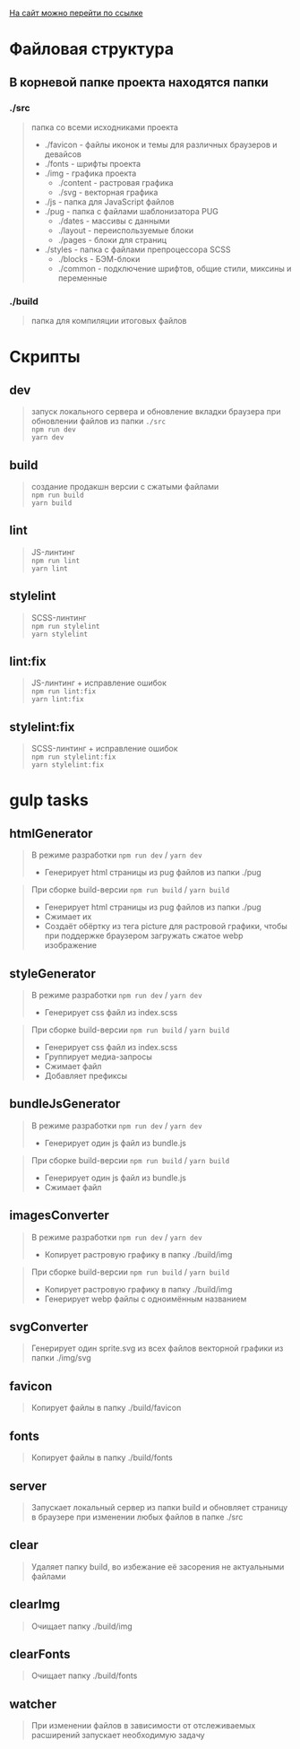 [На сайт можно перейти по ссылке](https://practical-roentgen-4b57f3.netlify.app/)

# Файловая структура

## В корневой папке проекта находятся папки  

### ./src  
> папка со всеми исходниками проекта  
> - ./favicon - файлы иконок и темы для различных браузеров и девайсов
> - ./fonts - шрифты проекта
> - ./img - графика проекта
>   - ./content - растровая графика  
>   - ./svg - векторная графика
> - ./js - папка для JavaScript файлов
> - ./pug - папка c файлами шаблонизатора PUG
>   - ./dates - массивы с данными
>   - ./layout - переиспользуемые блоки
>   - ./pages - блоки для страниц
> - ./styles - папка c файлами препроцессора SCSS
>   - ./blocks - БЭМ-блоки
>   - ./common - подключение шрифтов, общие стили, миксины и переменные

### ./build  
> папка для компиляции итоговых файлов

# Скрипты

## dev  
> запуск локального сервера и обновление вкладки браузера при обновлении файлов из папки `./src`  
`npm run dev`  
`yarn dev`  

## build  
> создание продакшн версии с сжатыми файлами  
`npm run build`  
`yarn build`

## lint  
> JS-линтинг  
`npm run lint`  
`yarn lint`  

## stylelint  
> SCSS-линтинг  
`npm run stylelint`  
`yarn stylelint`  

## lint:fix  
> JS-линтинг + исправление ошибок  
`npm run lint:fix`  
`yarn lint:fix`  

## stylelint:fix  
> SCSS-линтинг + исправление ошибок  
`npm run stylelint:fix`  
`yarn stylelint:fix`  

# gulp tasks

## htmlGenerator
> В режиме разработки `npm run dev` / `yarn dev`
> - Генерирует html страницы из pug файлов из папки ./pug  

> При сборке build-версии `npm run build` / `yarn build`
> - Генерирует html страницы из pug файлов из папки ./pug
> - Сжимает их
> - Создаёт обёртку из тега picture для растровой графики, чтобы при поддержке браузером загружать сжатое webp изображение

## styleGenerator
> В режиме разработки `npm run dev` / `yarn dev`
> - Генерирует css файл из index.scss

> При сборке build-версии `npm run build` / `yarn build`
> - Генерирует css файл из index.scss
> - Группирует медиа-запросы
> - Сжимает файл
> - Добавляет префиксы

## bundleJsGenerator
> В режиме разработки `npm run dev` / `yarn dev`
> - Генерирует один js файл из bundle.js

> При сборке build-версии `npm run build` / `yarn build`
> - Генерирует один js файл из bundle.js
> - Сжимает файл

## imagesConverter
> В режиме разработки `npm run dev` / `yarn dev`
> - Копирует растровую графику в папку ./build/img

> При сборке build-версии `npm run build` / `yarn build`
> - Копирует растровую графику в папку ./build/img
> - Генерирует webp файлы с одноимённым названием

## svgConverter
> Генерирует один sprite.svg из всех файлов векторной графики из папки ./img/svg

## favicon
> Копирует файлы в папку ./build/favicon

## fonts
> Копирует файлы в папку ./build/fonts

## server
> Запускает локальный сервер из папки build и обновляет страницу в браузере при изменении любых файлов в папке ./src

## clear
> Удаляет папку build, во избежание её засорения не актуальными файлами

## clearImg
> Очищает папку ./build/img

## clearFonts
> Очищает папку ./build/fonts

## watcher
> При изменении файлов в зависимости от отслеживаемых расширений запускает необходимую задачу
